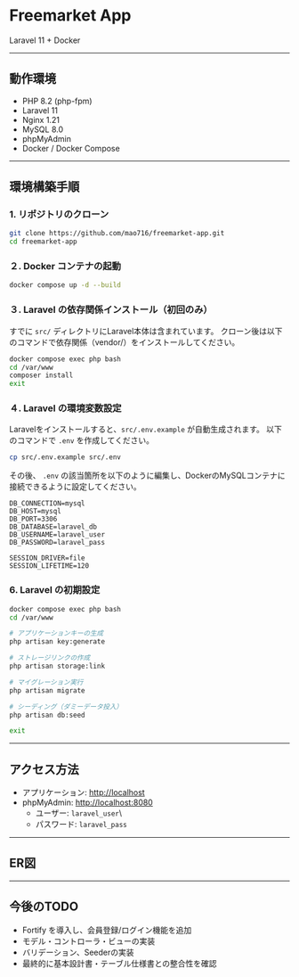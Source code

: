 # Freemarket App

Laravel 11 + Docker

------------------------------------------------------------------------

## 動作環境

-   PHP 8.2 (php-fpm)
-   Laravel 11
-   Nginx 1.21
-   MySQL 8.0
-   phpMyAdmin
-   Docker / Docker Compose

------------------------------------------------------------------------

## 環境構築手順

### 1. リポジトリのクローン

``` bash
git clone https://github.com/mao716/freemarket-app.git
cd freemarket-app
```

### ２. Docker コンテナの起動

``` bash
docker compose up -d --build
```

### ３. Laravel の依存関係インストール（初回のみ）
すでに `src/` ディレクトリにLaravel本体は含まれています。
クローン後は以下のコマンドで依存関係（vendor/）をインストールしてください。

``` bash
docker compose exec php bash
cd /var/www
composer install
exit
```

### ４. Laravel の環境変数設定

Laravelをインストールすると、`src/.env.example` が自動生成されます。
以下のコマンドで `.env` を作成してください。

```bash
cp src/.env.example src/.env
```

その後、 `.env` の該当箇所を以下のように編集し、DockerのMySQLコンテナに接続できるように設定してください。

``` env
DB_CONNECTION=mysql
DB_HOST=mysql
DB_PORT=3306
DB_DATABASE=laravel_db
DB_USERNAME=laravel_user
DB_PASSWORD=laravel_pass

SESSION_DRIVER=file
SESSION_LIFETIME=120
```

### 6. Laravel の初期設定

``` bash
docker compose exec php bash
cd /var/www

# アプリケーションキーの生成
php artisan key:generate

# ストレージリンクの作成
php artisan storage:link

# マイグレーション実行
php artisan migrate

# シーディング（ダミーデータ投入）
php artisan db:seed

exit
```

------------------------------------------------------------------------

## アクセス方法

-   アプリケーション: <http://localhost>
-   phpMyAdmin: <http://localhost:8080>
    -   ユーザー: `laravel_user`\
    -   パスワード: `laravel_pass`

------------------------------------------------------------------------

## ER図


------------------------------------------------------------------------

## 今後のTODO

-   Fortify を導入し、会員登録/ログイン機能を追加
-   モデル・コントローラ・ビューの実装
-   バリデーション、Seederの実装
-   最終的に基本設計書・テーブル仕様書との整合性を確認
